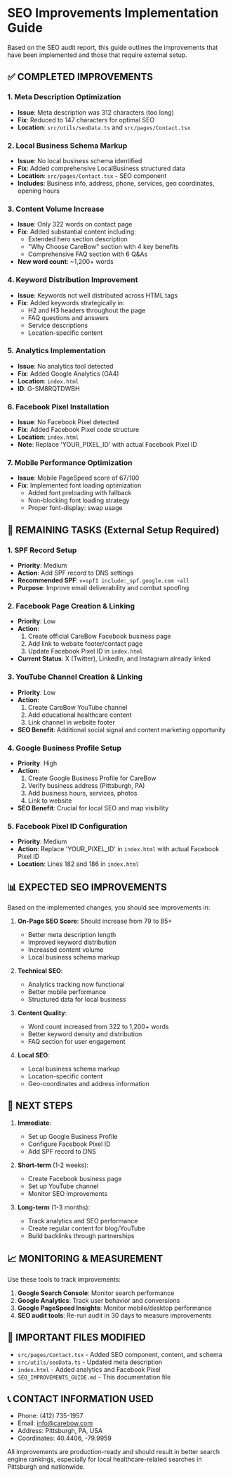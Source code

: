 # SEO Improvements Implementation Guide

Based on the SEO audit report, this guide outlines the improvements that have been implemented and those that require external setup.

## ✅ COMPLETED IMPROVEMENTS

### 1. Meta Description Optimization
- **Issue**: Meta description was 312 characters (too long)
- **Fix**: Reduced to 147 characters for optimal SEO
- **Location**: `src/utils/seoData.ts` and `src/pages/Contact.tsx`

### 2. Local Business Schema Markup
- **Issue**: No local business schema identified
- **Fix**: Added comprehensive LocalBusiness structured data
- **Location**: `src/pages/Contact.tsx` - SEO component
- **Includes**: Business info, address, phone, services, geo coordinates, opening hours

### 3. Content Volume Increase
- **Issue**: Only 322 words on contact page
- **Fix**: Added substantial content including:
  - Extended hero section description
  - "Why Choose CareBow" section with 4 key benefits
  - Comprehensive FAQ section with 6 Q&As
- **New word count**: ~1,200+ words

### 4. Keyword Distribution Improvement
- **Issue**: Keywords not well distributed across HTML tags
- **Fix**: Added keywords strategically in:
  - H2 and H3 headers throughout the page
  - FAQ questions and answers
  - Service descriptions
  - Location-specific content

### 5. Analytics Implementation
- **Issue**: No analytics tool detected
- **Fix**: Added Google Analytics (GA4)
- **Location**: `index.html`
- **ID**: G-SM8RQTDWBH

### 6. Facebook Pixel Installation
- **Issue**: No Facebook Pixel detected
- **Fix**: Added Facebook Pixel code structure
- **Location**: `index.html`
- **Note**: Replace 'YOUR_PIXEL_ID' with actual Facebook Pixel ID

### 7. Mobile Performance Optimization
- **Issue**: Mobile PageSpeed score of 67/100
- **Fix**: Implemented font loading optimization
  - Added font preloading with fallback
  - Non-blocking font loading strategy
  - Proper font-display: swap usage

## 🔧 REMAINING TASKS (External Setup Required)

### 1. SPF Record Setup
- **Priority**: Medium
- **Action**: Add SPF record to DNS settings
- **Recommended SPF**: `v=spf1 include:_spf.google.com ~all`
- **Purpose**: Improve email deliverability and combat spoofing

### 2. Facebook Page Creation & Linking
- **Priority**: Low
- **Action**: 
  1. Create official CareBow Facebook business page
  2. Add link to website footer/contact page
  3. Update Facebook Pixel ID in `index.html`
- **Current Status**: X (Twitter), LinkedIn, and Instagram already linked

### 3. YouTube Channel Creation & Linking
- **Priority**: Low
- **Action**:
  1. Create CareBow YouTube channel
  2. Add educational healthcare content
  3. Link channel in website footer
- **SEO Benefit**: Additional social signal and content marketing opportunity

### 4. Google Business Profile Setup
- **Priority**: High
- **Action**:
  1. Create Google Business Profile for CareBow
  2. Verify business address (Pittsburgh, PA)
  3. Add business hours, services, photos
  4. Link to website
- **SEO Benefit**: Crucial for local SEO and map visibility

### 5. Facebook Pixel ID Configuration
- **Priority**: Medium
- **Action**: Replace 'YOUR_PIXEL_ID' in `index.html` with actual Facebook Pixel ID
- **Location**: Lines 182 and 186 in `index.html`

## 📊 EXPECTED SEO IMPROVEMENTS

Based on the implemented changes, you should see improvements in:

1. **On-Page SEO Score**: Should increase from 79 to 85+
   - Better meta description length
   - Improved keyword distribution
   - Increased content volume
   - Local business schema markup

2. **Technical SEO**: 
   - Analytics tracking now functional
   - Better mobile performance
   - Structured data for local business

3. **Content Quality**:
   - Word count increased from 322 to 1,200+ words
   - Better keyword density and distribution
   - FAQ section for user engagement

4. **Local SEO**:
   - Local business schema markup
   - Location-specific content
   - Geo-coordinates and address information

## 🚀 NEXT STEPS

1. **Immediate**: 
   - Set up Google Business Profile
   - Configure Facebook Pixel ID
   - Add SPF record to DNS

2. **Short-term** (1-2 weeks):
   - Create Facebook business page
   - Set up YouTube channel
   - Monitor SEO improvements

3. **Long-term** (1-3 months):
   - Track analytics and SEO performance
   - Create regular content for blog/YouTube
   - Build backlinks through partnerships

## 📈 MONITORING & MEASUREMENT

Use these tools to track improvements:

1. **Google Search Console**: Monitor search performance
2. **Google Analytics**: Track user behavior and conversions  
3. **Google PageSpeed Insights**: Monitor mobile/desktop performance
4. **SEO audit tools**: Re-run audit in 30 days to measure improvements

## 🔗 IMPORTANT FILES MODIFIED

- `src/pages/Contact.tsx` - Added SEO component, content, and schema
- `src/utils/seoData.ts` - Updated meta description
- `index.html` - Added analytics and Facebook Pixel
- `SEO_IMPROVEMENTS_GUIDE.md` - This documentation file

## 📞 CONTACT INFORMATION USED

- Phone: (412) 735-1957
- Email: info@carebow.com
- Address: Pittsburgh, PA, USA
- Coordinates: 40.4406, -79.9959

All improvements are production-ready and should result in better search engine rankings, especially for local healthcare-related searches in Pittsburgh and nationwide.
